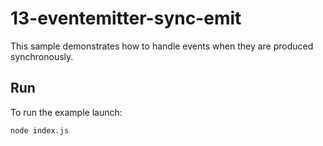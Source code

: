 # 13-eventemitter-sync-emit

This sample demonstrates how to handle events when they are produced
synchronously.

## Run

To run the example launch:

```bash
node index.js
```

